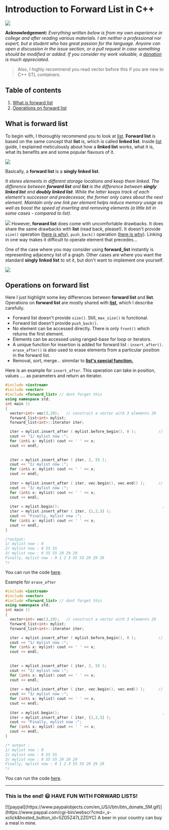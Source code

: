 # Introduction to Forward List in C++

![](images/forward-list.png)

**Acknowledgement:** *Everything written below is from my own experience in college and after reading various materials. I am neither a professional nor expert, but a student who has great passion for the language. Anyone can open a discussion in the issue section, or a pull request in case something should be modified or added. If you consider my work valuable, a [donation](#donation) is much appreciated.*  

> Also, I highly recommend you read vector before this if you are new to C++ STL containers.  

## Table of contents  

1. [What is forward list](#what-is-forward-list)
2. [Operations on forward list](#operations-on-forward-list)


## What is forward list

To begin with, I thoroughly recommend you to look at [list](list.md). **Forward list** is based on the same concept that **list** is, which is called **linked list**. Inside [list](list.md) guide, I explained meticulously about how a **linked list** works, what it is, what its benefits are and some popular flavours of it.  

![](images/fwlist.png)  

Basically, a **forward list** is a **singly linked list**.  

_It stores elements in different storage locations and keep them linked. The difference between **forward list** and **list** is the difference between **singly linked list** and **doubly linked list**. While the latter keeps track of each element's successor and predecessor, the former only cares about the next element. Maintain only one link per element helps reduce memory usage as well as boost the speed of inserting and removing elements (a little bit in some cases - compared to list)._   

![](images/slvsdl.png)
However, **forward list** does come with uncomfortable drawbacks. It does share the same drawbacks with **list** (read back, please!). It doesn't provide `size()` operation ([here is why](http://stackoverflow.com/a/31822540)), `push_back()` operation ([here is why](http://stackoverflow.com/a/8742528)). Linking in one way makes it difficult to operate element that precedes...   

One of the case where you may consider using **forward_list** instantly is representing adjacency list of a graph. Other cases are where you want the standard **singly linked list** to sit it, but don't want to implement one yourself.

![](images/adjacency.png)


## Operations on forward list

Here I just highlight some key differences between **forward list** and **list**. Operations on **forward list** are mostly shared with **[list](list.md)**, which I describe carefully.  

* Forward list  doesn't provide `size()`. Still, `max_size()` is functional. 
* Forward list doesn't provide `push_back()`.
* No element can be accessed directly. There is only `front()` which returns the first element.
* Elements  can be accessed using ranged-base for loop or iterators.
* A unique function for insertion is added for forward list : `insert_after()`.  `erase_after()` is also used to erase elements from a particular position in the forward list.
* Removal, sort, merge... simmilar to [**list's special function.**](list.md#operations-on-list)

Here is an example for `insert_after`. This operation can take in position, values .... as parameters and return an iterator. 
```cpp
#include <iostream>
#include <vector>
#include <forward_list> // dont forget this
using namespace std; 
int main ()
{
  vector<int> vec(3,29);   // construct a vector with 3 elements 29
  forward_list<int> mylist;
  forward_list<int>::iterator iter;

  iter = mylist.insert_after ( mylist.before_begin(), 0 );          // insert 0 at the beginning 
  cout << "1/ mylist now :";
  for (int& x: mylist) cout << ' ' << x;
  cout << endl;
  
  
  iter = mylist.insert_after ( iter, 2, 55 );                          //insert 2 elements 55 after the position of iterator 
  cout << "2/ mylist now :";
  for (int& x: mylist) cout << ' ' << x;
  cout << endl;
  
  iter = mylist.insert_after ( iter, vec.begin(), vec.end() );      // insert 3 elements from the array   
  cout << "3/ mylist now :";
  for (int& x: mylist) cout << ' ' << x;
  cout << endl;
  
  iter = mylist.begin();                                              // reset to begin
  iter = mylist.insert_after ( iter, {1,2,3} );                        // insert an array afer begin       
  cout << "Finally, mylist now :";
  for (int& x: mylist) cout << ' ' << x;
  cout << endl;
}

/*output: 
1/ mylist now : 0
2/ mylist now : 0 55 55
3/ mylist now : 0 55 55 29 29 29
Finally, mylist now : 0 1 2 3 55 55 29 29 29
*/
```
You can run the code [here](http://cpp.sh/64ul4).  

Example for `erase_after` 
```cpp
#include <iostream>
#include <vector>
#include <forward_list> // dont forget this
using namespace std; 
int main ()
{
  vector<int> vec(3,29);   // construct a vector with 3 elements 29
  forward_list<int> mylist;
  forward_list<int>::iterator iter;

  iter = mylist.insert_after ( mylist.before_begin(), 0 );          // insert 0 at the beginning 
  cout << "1/ mylist now :";
  for (int& x: mylist) cout << ' ' << x;
  cout << endl;
  
  
  iter = mylist.insert_after ( iter, 2, 55 );                          //insert 2 elements 55 after the position of iterator 
  cout << "2/ mylist now :";
  for (int& x: mylist) cout << ' ' << x;
  cout << endl;
  
  iter = mylist.insert_after ( iter, vec.begin(), vec.end() );      // insert 3 elements from the array   
  cout << "3/ mylist now :";
  for (int& x: mylist) cout << ' ' << x;
  cout << endl;
  
  iter = mylist.begin();                                              // reset to begin
  iter = mylist.insert_after ( iter, {1,2,3} );                        // insert an array afer begin       
  cout << "Finally, mylist now :";
  for (int& x: mylist) cout << ' ' << x;
  cout << endl;
}

/* output : 
1/ mylist now : 0
2/ mylist now : 0 55 55
3/ mylist now : 0 55 55 29 29 29
Finally, mylist now : 0 1 2 3 55 55 29 29 29
*/
```
You can run the code [here](http://cpp.sh/64ul4).


----------
### This is the end! :smiley: HAVE FUN WITH FORWARD LISTS!
<div id='donation'/>
[![paypal](https://www.paypalobjects.com/en_US/i/btn/btn_donate_SM.gif)](https://www.paypal.com/cgi-bin/webscr?cmd=_s-xclick&hosted_button_id=5ZG5Z47L2ZGYC)
A beer in your country can buy a meal in mine.
